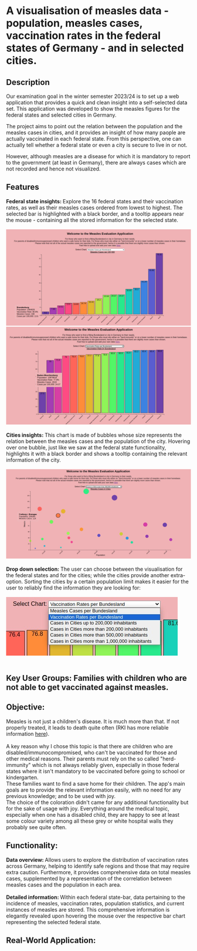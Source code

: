 A visualisation of measles data - population, measles cases, vaccination rates in the federal states of Germany - and in selected cities.
=

Description
-

<p> Our examination goal in the winter semester 2023/24 is to set up a web application that 
provides a quick and clean insight into a self-selected data set.
This application was developed to show the measles figures for the federal 
  states and selected cities in Germany. 

The project aims to point out the relation between the population and the measles cases in cities, and 
it provides an insight of how many paople are actually vaccinated in each federal state. From this perspective, 
one can actually tell whether a federal state or even a city is secure to live in or not.

However, although measles are a disease for which it is mandatory to report to the government (at least in Germany), 
there are always cases which are not recorded and hence not visualized.
</p>

Features
-

<b> Federal state insights: </b> Explore the 16 federal states and their vaccination rates, as well as their measles cases ordered from lowest to highest. The selected bar is highlighted with a black border, and a tooltip appears near the mouse - containing all the stored information for the selected state. 
<br>
<br>
![Screenshot of the functionality for federal states](/Screenshots/MeaslesCasesFederalState.jpg)
![Screenshot of the functionality for federal states](/Screenshots/VaccRateFederalStates.jpg)
<br>
<br>
<b> Cities insights: </b> This chart is made of bubbles whose size represents the relation between the measles cases and the population of the city. Hovering over one bubble, just like we saw at the federal state functionality, highlights it with a black border and shows a tooltip containing the relevant information of the city.
<br>
<br>
![Screenshot of the functionality for cities](/Screenshots/MeaslesCasesCities.jpg)
<br>
<br>
<b> Drop down selection: </b> The user can choose between the visualisation for the federal states and for the cities; while the cities provide another extra-option. Sorting the cities by a certain population limit makes it easier for the user to reliably find the information they are looking for:
<br>
<br>
![Screenshot of the dropdown](/Screenshots/dropdown.jpg)
<br>
<br>

Key User Groups: Families with children who are not able to get vaccinated against measles. 
-

Objective:
-

Measles is not just a children's disease. It is much more than that. If not properly treated, it leads to death quite often (RKI has more reliable information [here](https://www.rki.de/DE/Content/Infekt/EpidBull/Merkblaetter/Ratgeber_Masern.html)).
<br><br>
A key reason why I chose this topic is that there are children who are disabled/immunocompromised, who can't be vaccinated for those and other medical reasons. Their parents must rely on the so called "herd-immunity" which is not always reliably given, especially in those federal states where it isn't mandatory to be vaccinated before going to school or kindergarten. <br>
These families want to find a save home for their children. The app's main goals are to provide the relevant information easily, with no need for any previous knowledge; and to be used with joy. <br>
The choice of the coloration didn't came for any additional functionality but for the sake of usage with joy. Everything around the medical topic, especially when one has a disabled child, they are happy to see at least some colour variety among all these grey or white hospital walls they probably see quite often.


Functionality:
-

<b> Data overview: </b> Allows users to explore the distribution of vaccination rates across Germany, helping to identify safe regions and those that may require extra caution. Furthermore, it provides comprehensive data on total measles cases, supplemented by a representation of the correlation between measles cases and the population in each area.
<br><br>
<b> Detailed information: </b> Within each federal state-bar, data pertaining to the incidence of measles, vaccination rates, population statistics, and current instances of measles are stored. This comprehensive information is elegantly revealed upon hovering the mouse over the respective bar chart representing the selected federal state.

Real-World Application:
-

<b></b>
